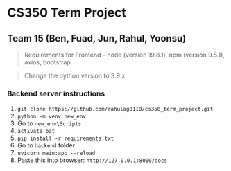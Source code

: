 # CS350 Term Project

## Team 15 (Ben, Fuad, Jun, Rahul, Yoonsu)

> Requirements for Frontend - node (version 19.8.1), npm (version 9.5.1), axios, bootstrap

> Change the python version to 3.9.x

### Backend server instructions

1. `git clone https://github.com/rahulag0110/cs350_term_project.git`
2. `python -m venv new_env`
3. Go to `new_env\Scripts`
4. `activate.bat`
5. `pip install -r requirements.txt`
6. Go to `backend` folder
7. `uvicorn main:app --reload`
8. Paste this into browser: `http://127.0.0.1:8000/docs`
